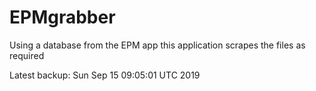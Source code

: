 # EPMgrabber
Using a database from the EPM app this application scrapes the files as required


Latest backup: Sun Sep 15 09:05:01 UTC 2019
